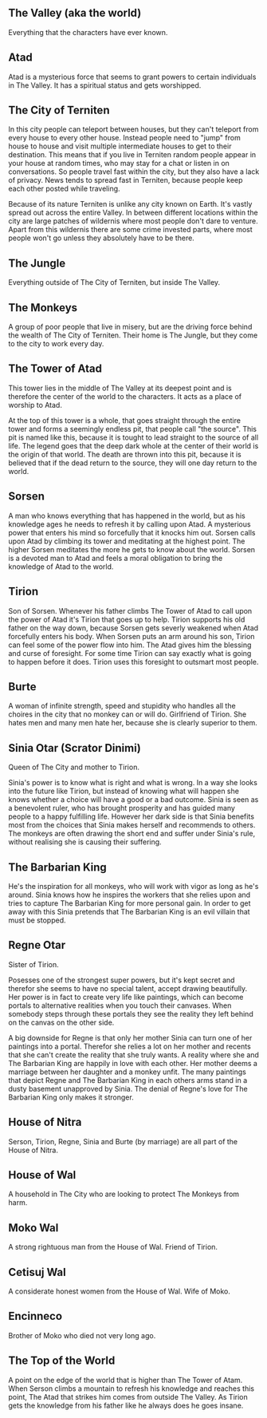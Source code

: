The Valley (aka the world)
--------------------------

Everything that the characters have ever known.


Atad
----

Atad is a mysterious force that seems to grant powers to certain individuals in The Valley.
It has a spiritual status and gets worshipped.


The City of Terniten
---------------------

In this city people can teleport between houses, but they can't teleport from every house to every other house.
Instead people need to "jump" from house to house and visit multiple intermediate houses to get to their destination.
This means that if you live in Terniten random people appear in your house at random times, who may stay for a chat or listen in on conversations.
So people travel fast within the city, but they also have a lack of privacy.
News tends to spread fast in Terniten, because people keep each other posted while traveling.

Because of its nature Terniten is unlike any city known on Earth. It's vastly spread out across the entire Valley.
In between different locations within the city are large patches of wildernis where most people don't dare to venture.
Apart from this wildernis there are some crime invested parts, where most people won't go unless they absolutely have to be there.


The Jungle
----------

Everything outside of The City of Terniten, but inside The Valley.


The Monkeys
-----------

A group of poor people that live in misery, but are the driving force behind the wealth of The City of Terniten.
Their home is The Jungle, but they come to the city to work every day.


The Tower of Atad
-----------------

This tower lies in the middle of The Valley at its deepest point and is therefore the center of the world to the characters.
It acts as a place of worship to Atad.

At the top of this tower is a whole, that goes straight through the entire tower and forms a seemingly endless pit, that people call "the source".
This pit is named like this, because it is tought to lead straight to the source of all life.
The legend goes that the deep dark whole at the center of their world is the origin of that world.
The death are thrown into this pit, because it is believed that if the dead return to the source, they will one day return to the world.


Sorsen
------

A man who knows everything that has happened in the world, but as his knowledge ages he needs to refresh it by calling upon Atad.
A mysterious power that enters his mind so forcefully that it knocks him out.
Sorsen calls upon Atad by climbing its tower and meditating at the highest point.
The higher Sorsen meditates the more he gets to know about the world.
Sorsen is a devoted man to Atad and feels a moral obligation to bring the knowledge of Atad to the world.


Tirion
----------

Son of Sorsen. Whenever his father climbs The Tower of Atad to call upon the power of Atad it's Tirion that goes up to help.
Tirion supports his old father on the way down, because Sorsen gets severly weakened when Atad forcefully enters his body.
When Sorsen puts an arm around his son, Tirion can feel some of the power flow into him.
The Atad gives him the blessing and curse of foresight. For some time Tirion can say exactly what is going to happen before it does.
Tirion uses this foresight to outsmart most people.


Burte
------

A woman of infinite strength, speed and stupidity who handles all the choires in the city that no monkey can or will do.
Girlfriend of Tirion.
She hates men and many men hate her, because she is clearly superior to them.


Sinia Otar (Scrator Dinimi)
-------------------------------

Queen of The City and mother to Tirion.

Sinia's power is to know what is right and what is wrong.
In a way she looks into the future like Tirion, but instead of knowing what will happen she knows whether a choice will have a good or a bad outcome.
Sinia is seen as a benevolent ruler, who has brought prosperity and has guided many people to a happy fulfilling life.
However her dark side is that Sinia benefits most from the choices that Sinia makes herself and recommends to others.
The monkeys are often drawing the short end and suffer under Sinia's rule, without realising she is causing their suffering.


The Barbarian King
---------------

He's the inspiration for all monkeys, who will work with vigor as long as he's around.
Sinia knows how he inspires the workers that she relies upon and tries to capture The Barbarian King for more personal gain.
In order to get away with this Sinia pretends that The Barbarian King is an evil villain that must be stopped.


Regne Otar
----------

Sister of Tirion.

Posesses one of the strongest super powers, but it's kept secret and therefor she seems to have no special talent, accept drawing beautifully.
Her power is in fact to create very life like paintings, which can become portals to alternative realities when you touch their canvases.
When somebody steps through these portals they see the reality they left behind on the canvas on the other side.

A big downside for Regne is that only her mother Sinia can turn one of her paintings into a portal.
Therefor she relies a lot on her mother and recents that she can't create the reality that she truly wants.
A reality where she and The Barbarian King are happily in love with each other.
Her mother deems a marriage between her daughter and a monkey unfit.
The many paintings that depict Regne and The Barbarian King in each others arms stand in a dusty basement unapproved by Sinia.
The denial of Regne's love for The Barbarian King only makes it stronger.


House of Nitra
--------------

Serson, Tirion, Regne, Sinia and Burte (by marriage) are all part of the House of Nitra.


House of Wal
------------

A household in The City who are looking to protect The Monkeys from harm.


Moko Wal
---------

A strong rightuous man from the House of Wal.
Friend of Tirion.


Cetisuj Wal
----------

A considerate honest women from the House of Wal. Wife of Moko.


Encinneco
---------

Brother of Moko who died not very long ago.


The Top of the World
--------------------

A point on the edge of the world that is higher than The Tower of Atam.
When Serson climbs a mountain to refresh his knowledge and reaches this point, The Atad that strikes him comes from outside The Valley.
As Tirion gets the knowledge from his father like he always does he goes insane.


